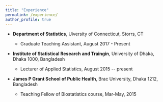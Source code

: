 ```yaml
---
title: "Experience"
permalink: /experience/
author_profile: true
---
```


* **Department of Statistics**, Uiversity of Connecticut, Storrs, CT
  - Graduate Teaching Assistant, August 2017 - Present

* **Institute of Statistical Research and Traingin**, University of Dhaka, Dhaka 1000, Bangladesh
  - Lecturer of Applied Statistics, August 2015 -- present

* **James P Grant School of Public Health**, Brac University, Dhaka 1212, Bangladesh
  - Teaching Fellow of Biostatistics course, Mar-May, 2015
